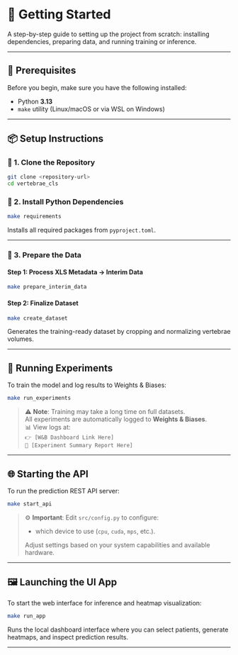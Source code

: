 # 🚀 Getting Started

A step-by-step guide to setting up the project from scratch: installing dependencies, preparing data, and running training or inference.

---

## 🔧 Prerequisites

Before you begin, make sure you have the following installed:

- Python **3.13**
- `make` utility (Linux/macOS or via WSL on Windows)

---

## 📦 Setup Instructions

### 🧬 1. Clone the Repository

```bash
git clone <repository-url>
cd vertebrae_cls
```

### 🧪 2. Install Python Dependencies

```bash
make requirements
```

Installs all required packages from `pyproject.toml`.

---

### 📂 3. Prepare the Data

#### Step 1: Process XLS Metadata → Interim Data

```bash
make prepare_interim_data
```

#### Step 2: Finalize Dataset

```bash
make create_dataset
```

Generates the training-ready dataset by cropping and normalizing vertebrae volumes.

---

## 🧠 Running Experiments

To train the model and log results to Weights & Biases:

```bash
make run_experiments
```

> ⚠️ **Note**: Training may take a long time on full datasets.  
> All experiments are automatically logged to **Weights & Biases**.  
> 📊 View logs at:  
> `👉 [W&B Dashboard Link Here]`  
> `📄 [Experiment Summary Report Here]`

---

## 🌐 Starting the API

To run the prediction REST API server:

```bash
make start_api
```

> ⚙️ **Important**: Edit `src/config.py` to configure:
> - which device to use (`cpu`, `cuda`, `mps`, etc.).
>
> Adjust settings based on your system capabilities and available hardware.

---

## 🖼️ Launching the UI App

To start the web interface for inference and heatmap visualization:

```bash
make run_app
```

Runs the local dashboard interface where you can select patients, generate heatmaps, and inspect prediction results.

---
